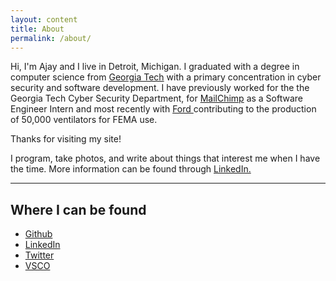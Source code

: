 ```yaml
---
layout: content
title: About
permalink: /about/
---
```

Hi, I'm Ajay and I live in Detroit, Michigan. I graduated with a degree in computer science from <a href="http://www.gatech.edu/"> Georgia Tech</a> with a primary concentration in cyber security and software development. I have previously worked for the the Georgia Tech Cyber Security Department, for <a href="http://www.mailchimp.com/"> MailChimp</a> as a Software Engineer Intern and most recently with <a href="https://corporate.ford.com/articles/products/ford-producing-ventilators-for-coronavirus-patients.html"> Ford </a>contributing to the production of 50,000 ventilators for FEMA use.

Thanks for visiting my site!

I program, take photos, and write about things that interest me when I have the time. More information can be found through <a href="https://www.linkedin.com/in/singhajaydeep/" data-network="LinkedIn" data-proofer-ignore>LinkedIn.</a>

----

## Where I can be found

- [Github](https://github.com/ajaydeepsingh/)
- [LinkedIn](https://www.linkedin.com/in/singhajaydeep/)
- [Twitter](https://twitter.com/aj_ysingh)
- [VSCO](https://vsco.co/ajaysingh/gallery)

